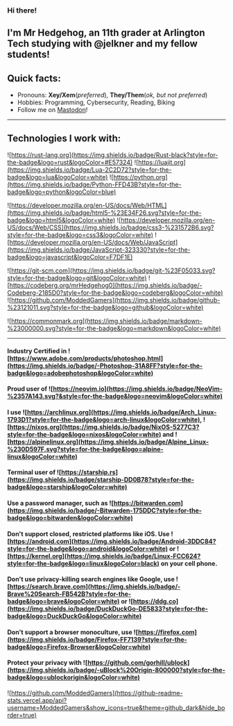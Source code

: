 ### Hi there!

I'm Mr Hedgehog, an 11th grader at Arlington Tech studying with @jelkner and my fellow students!
---
## Quick facts:
- Pronouns: **Xey/Xem**(*preferred*), **They/Them**(*ok, but not preferred*) 
- Hobbies: Programming, Cybersecurity, Reading, Biking
- Follow me on <a rel="me" href="https://fosstodon.org/@thehedgeh0g">Mastodon</a>!
---
## Technologies I work with:

![https://rust-lang.org](https://img.shields.io/badge/Rust-black?style=for-the-badge&logo=rust&logoColor=#E57324)
![https://luajit.org](https://img.shields.io/badge/Lua-2C2D72?style=for-the-badge&logo=lua&logoColor=white)
![https://python.org](https://img.shields.io/badge/Python-FFD43B?style=for-the-badge&logo=python&logoColor=blue)

![https://developer.mozilla.org/en-US/docs/Web/HTML](https://img.shields.io/badge/html5-%23E34F26.svg?style=for-the-badge&logo=html5&logoColor=white)
![https://developer.mozilla.org/en-US/docs/Web/CSS](https://img.shields.io/badge/css3-%231572B6.svg?style=for-the-badge&logo=css3&logoColor=white)
![https://developer.mozilla.org/en-US/docs/Web/JavaScript](https://img.shields.io/badge/JavaScript-323330?style=for-the-badge&logo=javascript&logoColor=F7DF1E)

![https://git-scm.com](https://img.shields.io/badge/git-%23F05033.svg?style=for-the-badge&logo=git&logoColor=white)
![https://codeberg.org/mrHedgehog0](https://img.shields.io/badge/-Codeberg-2185D0?style=for-the-badge&logo=codeberg&logoColor=white)
![https://github.com/ModdedGamers](https://img.shields.io/badge/github-%23121011.svg?style=for-the-badge&logo=github&logoColor=white)

![https://commonmark.org](https://img.shields.io/badge/markdown-%23000000.svg?style=for-the-badge&logo=markdown&logoColor=white)

---

#### Industry Certified in ![https://www.adobe.com/products/photoshop.html](https://img.shields.io/badge/-Photoshop-31A8FF?style=for-the-badge&logo=adobephotoshop&logoColor=white)

#### Proud user of ![https://neovim.io](https://img.shields.io/badge/NeoVim-%2357A143.svg?&style=for-the-badge&logo=neovim&logoColor=white)

#### I use ![https://archlinux.org](https://img.shields.io/badge/Arch_Linux-1793D1?style=for-the-badge&logo=arch-linux&logoColor=white), ![https://nixos.org](https://img.shields.io/badge/NixOS-5277C3?style=for-the-badge&logo=nixos&logoColor=white) and ![https://alpinelinux.org](https://img.shields.io/badge/Alpine_Linux-%230D597F.svg?style=for-the-badge&logo=alpine-linux&logoColor=white)

#### Terminal user of ![https://starship.rs](https://img.shields.io/badge/starship-DD0B78?style=for-the-badge&logo=starship&logoColor=white)

#### Use a password manager, such as ![https://bitwarden.com](https://img.shields.io/badge/-Bitwarden-175DDC?style=for-the-badge&logo=bitwarden&logoColor=white)

#### Don't support closed, restricted platforms like iOS. Use ![https://android.com](https://img.shields.io/badge/Android-3DDC84?style=for-the-badge&logo=android&logoColor=white) or ![https://kernel.org](https://img.shields.io/badge/Linux-FCC624?style=for-the-badge&logo=linux&logoColor=black) on your cell phone.

#### Don't use privacy-killing search engines like Google, use ![https://search.brave.com](https://img.shields.io/badge/-Brave%20Search-FB542B?style=for-the-badge&logo=brave&logoColor=white) or ![https://ddg.co](https://img.shields.io/badge/DuckDuckGo-DE5833?style=for-the-badge&logo=DuckDuckGo&logoColor=white)

#### Don't support a browser monoculture, use ![https://firefox.com](https://img.shields.io/badge/Firefox-FF7139?style=for-the-badge&logo=Firefox-Browser&logoColor=white)

#### Protect your privacy with ![https://github.com/gorhill/ublock](https://img.shields.io/badge/-uBlock%20Origin-800000?style=for-the-badge&logo=ublockorigin&logoColor=white)

![https://github.com/ModdedGamers](https://github-readme-stats.vercel.app/api?username=ModdedGamers&show_icons=true&theme=github_dark&hide_border=true)

